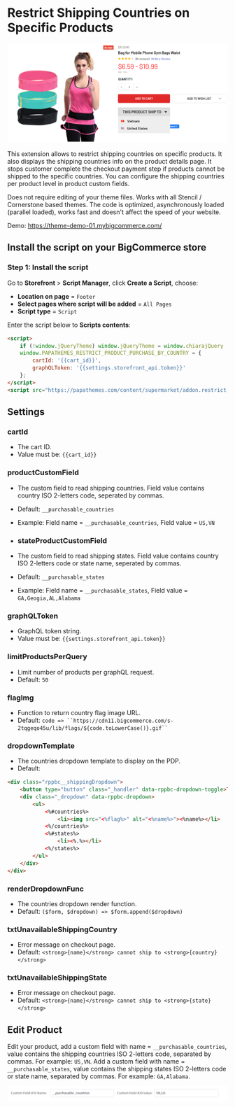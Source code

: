 # Restrict Shipping Countries on Specific Products

![products-restrict-shipping-countries](img/products-restrict-shipping-countries.png)

This extension allows to restrict shipping countries on specific products. It also displays the shipping countries info on the product details page. It stops customer complete the checkout payment step if products cannot be shipped to the specific countries. You can configure the shipping countries per product level in product custom fields.

Does not require editing of your theme files. Works with all Stencil / Cornerstone based themes. The code is optimized, asynchronously loaded (parallel loaded), works fast and doesn't affect the speed of your website.

Demo: https://theme-demo-01.mybigcommerce.com/

## Install the script on your BigCommerce store

### Step 1: Install the script

Go to **Storefront** > **Script Manager**, click **Create a Script**, choose:

- **Location on page** = `Footer`
- **Select pages where script will be added** = `All Pages`
- **Script type** = `Script`

Enter the script below to **Scripts contents**: 

```html
<script>
    if (!window.jQueryTheme) window.jQueryTheme = window.chiarajQuery || window.jQuerySupermarket;
    window.PAPATHEMES_RESTRICT_PRODUCT_PURCHASE_BY_COUNTRY = {
        cartId: '{{cart_id}}',
        graphQLToken: '{{settings.storefront_api.token}}'
    };
</script>
<script src="https://papathemes.com/content/supermarket/addon.restrict-product-purchase-by-country.js" async defer></script>
```

## Settings

### cartId

- The cart ID.
- Value must be: `{{cart_id}}`

### productCustomField

- The custom field to read shipping countries. Field value contains country ISO 2-letters code, seperated by commas.
- Default: `__purchasable_countries`
- Example: Field name = `__purchasable_countries`, Field value = `US,VN`
  
- ### stateProductCustomField

- The custom field to read shipping states. Field value contains country ISO 2-letters code or state name, seperated by commas.
- Default: `__purchasable_states`
- Example: Field name = `__purchasable_states`, Field value = `GA,Geogia,AL,Alabama`

### graphQLToken

- GraphQL token string.
- Value must be: `{{settings.storefront_api.token}}`

### limitProductsPerQuery

- Limit number of products per graphQL request.
- Default: `50`

### flagImg

- Function to return country flag image URL.
- Default: `code => ``https://cdn11.bigcommerce.com/s-2tqgeqo45u/lib/flags/${code.toLowerCase()}.gif`` `

### dropdownTemplate

- The countries dropdown template to display on the PDP.
- Default:

```html
<div class="rppbc__shippingDropdown">
    <button type="button" class="_handler" data-rppbc-dropdown-toggle>This product ship to</button>
    <div class="_dropdown" data-rppbc-dropdown>
        <ul>
            <%#countries%>
                <li><img src="<%flag%>" alt="<%name%>"><%name%></li>
            <%/countries%>
            <%#states%>
                <li><%.%></li>
            <%/states%>
        </ul>
    </div>
</div>
```

### renderDropdownFunc

- The countries dropdown render function.
- Default: `($form, $dropdown) => $form.append($dropdown)`

### txtUnavailableShippingCountry

- Error message on checkout page.
- Default: `<strong>{name}</strong> cannot ship to <strong>{country}</strong>`

### txtUnavailableShippingState

- Error message on checkout page.
- Default: `<strong>{name}</strong> cannot ship to <strong>{state}</strong>`


## Edit Product

Edit your product, add a custom field with name = `__purchasable_countries`, value contains the shipping countries ISO 2-letters code, separated by commas. For example: `US,VN`.
Add a custom field with name = `__purchasable_states`, value contains the shipping states ISO 2-letters code or state name, separated by commas. For example: `GA,Alabama`. 

![products-restrict-shipping-countries-custom-fields](img/products-restrict-shipping-countries-custom-fields.png)


